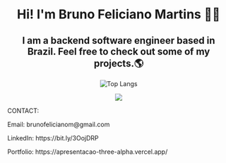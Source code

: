 <h1 align="center">Hi! I'm Bruno Feliciano Martins 👨‍💻</h1>

<h2 align="center">I am a backend software engineer based in Brazil. Feel free to check out some of my projects.🌎</h2>

<div align="center">
  <img src="https://github-readme-stats.vercel.app/api/top-langs/?username=brunofell&hide_progress=true" alt="Top Langs">
</div>
<p>
  
</p>

<p align="center">
  <a href="https://skillicons.dev">
    <img src="https://skillicons.dev/icons?i=git,java,python,go,javascript,cs,css,html,typescript,dotnet,docker,spring,django,angular,react,vue,aws,kali,linux,mongo" />
  </a>
</p>


<p align="center"> 
  <p>CONTACT:</p>
  <p>Email: brunofelicianom@gmail.com</p>
  <p>LinkedIn: https://bit.ly/3OojDRP</p>
  <p>Portfolio: https://apresentacao-three-alpha.vercel.app/</p>
</p>
